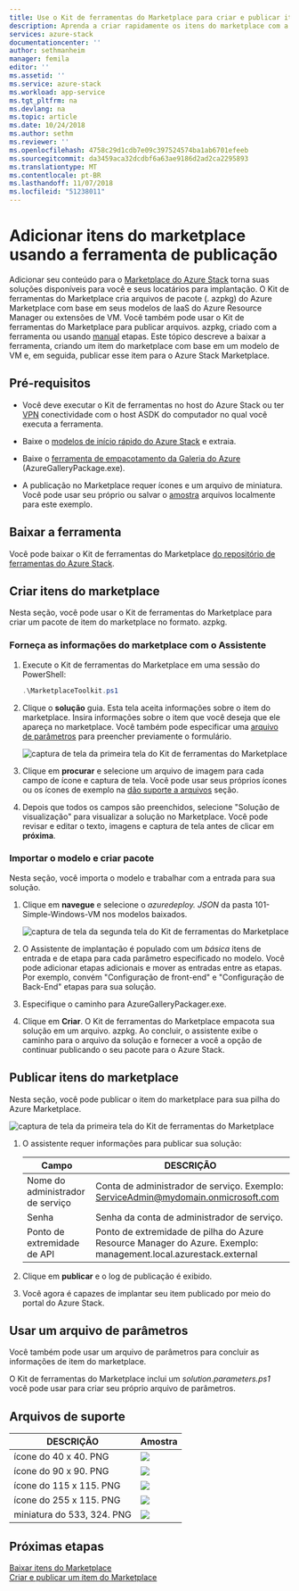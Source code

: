 ```yaml
---
title: Use o Kit de ferramentas do Marketplace para criar e publicar itens do marketplace | Microsoft Docs
description: Aprenda a criar rapidamente os itens do marketplace com a publicação do Kit de ferramentas
services: azure-stack
documentationcenter: ''
author: sethmanheim
manager: femila
editor: ''
ms.assetid: ''
ms.service: azure-stack
ms.workload: app-service
ms.tgt_pltfrm: na
ms.devlang: na
ms.topic: article
ms.date: 10/24/2018
ms.author: sethm
ms.reviewer: ''
ms.openlocfilehash: 4758c29d1cdb7e09c397524574ba1ab6701efeeb
ms.sourcegitcommit: da3459aca32dcdbf6a63ae9186d2ad2ca2295893
ms.translationtype: MT
ms.contentlocale: pt-BR
ms.lasthandoff: 11/07/2018
ms.locfileid: "51238011"
---
```

#  <a name="add-marketplace-items-using-publishing-tool"></a>Adicionar itens do marketplace usando a ferramenta de publicação

Adicionar seu conteúdo para o [Marketplace do Azure Stack](azure-stack-marketplace.md) torna suas soluções disponíveis para você e seus locatários para implantação. O Kit de ferramentas do Marketplace cria arquivos de pacote (. azpkg) do Azure Marketplace com base em seus modelos de IaaS do Azure Resource Manager ou extensões de VM. Você também pode usar o Kit de ferramentas do Marketplace para publicar arquivos. azpkg, criado com a ferramenta ou usando [manual](azure-stack-create-and-publish-marketplace-item.md) etapas. Este tópico descreve a baixar a ferramenta, criando um item do marketplace com base em um modelo de VM e, em seguida, publicar esse item para o Azure Stack Marketplace.     

## <a name="prerequisites"></a>Pré-requisitos

 - Você deve executar o Kit de ferramentas no host do Azure Stack ou ter [VPN](.\asdk\asdk-connect.md#connect-with-vpn) conectividade com o host ASDK do computador no qual você executa a ferramenta.

 - Baixe o [modelos de início rápido do Azure Stack](https://github.com/Azure/AzureStack-QuickStart-Templates/archive/master.zip) e extraia.

 - Baixe o [ferramenta de empacotamento da Galeria do Azure](https://aka.ms/azurestackmarketplaceitem) (AzureGalleryPackage.exe). 

 - A publicação no Marketplace requer ícones e um arquivo de miniatura. Você pode usar seu próprio ou salvar o [amostra](azure-stack-marketplace-publisher.md#support-files) arquivos localmente para este exemplo.

## <a name="download-the-tool"></a>Baixar a ferramenta

Você pode baixar o Kit de ferramentas do Marketplace [do repositório de ferramentas do Azure Stack](azure-stack-powershell-download.md).

##  <a name="create-marketplace-items"></a>Criar itens do marketplace

Nesta seção, você pode usar o Kit de ferramentas do Marketplace para criar um pacote de item do marketplace no formato. azpkg.  

### <a name="provide-marketplace-information-with-wizard"></a>Forneça as informações do marketplace com o Assistente

1. Execute o Kit de ferramentas do Marketplace em uma sessão do PowerShell:
   ```PowerShell
   .\MarketplaceToolkit.ps1
   ```

2. Clique o **solução** guia. Esta tela aceita informações sobre o item do marketplace. Insira informações sobre o item que você deseja que ele apareça no marketplace. Você também pode especificar uma [arquivo de parâmetros](azure-stack-marketplace-publisher.md#use-a-parameters-file) para preencher previamente o formulário.  
    
    ![captura de tela da primeira tela do Kit de ferramentas do Marketplace](./media/azure-stack-marketplace-publisher/image7.png)
3. Clique em **procurar** e selecione um arquivo de imagem para cada campo de ícone e captura de tela. Você pode usar seus próprios ícones ou os ícones de exemplo na [dão suporte a arquivos](azure-stack-marketplace-publisher.md#support-files) seção.
4. Depois que todos os campos são preenchidos, selecione "Solução de visualização" para visualizar a solução no Marketplace. Você pode revisar e editar o texto, imagens e captura de tela antes de clicar em **próxima**.  

### <a name="import-template-and-create-package"></a>Importar o modelo e criar pacote

Nesta seção, você importa o modelo e trabalhar com a entrada para sua solução.

1.  Clique em **navegue** e selecione o *azuredeploy. JSON* da pasta 101-Simple-Windows-VM nos modelos baixados.

    ![captura de tela da segunda tela do Kit de ferramentas do Marketplace](./media/azure-stack-marketplace-publisher/image8.png)
2.  O Assistente de implantação é populado com um *básica* itens de entrada e de etapa para cada parâmetro especificado no modelo. Você pode adicionar etapas adicionais e mover as entradas entre as etapas. Por exemplo, convém "Configuração de front-end" e "Configuração de Back-End" etapas para sua solução.
3.  Especifique o caminho para AzureGalleryPackager.exe.  
4.  Clique em **Criar**. O Kit de ferramentas do Marketplace empacota sua solução em um arquivo. azpkg. Ao concluir, o assistente exibe o caminho para o arquivo da solução e fornecer a você a opção de continuar publicando o seu pacote para o Azure Stack.

## <a name="publish-marketplace-items"></a>Publicar itens do marketplace

Nesta seção, você pode publicar o item do marketplace para sua pilha do Azure Marketplace.

![captura de tela da primeira tela do Kit de ferramentas do Marketplace](./media/azure-stack-marketplace-publisher/image9.png)

1.  O assistente requer informações para publicar sua solução:
    
    |Campo|DESCRIÇÃO|
    |-----|-----|
    | Nome do administrador de serviço | Conta de administrador de serviço.  Exemplo: ServiceAdmin@mydomain.onmicrosoft.com |
    | Senha | Senha da conta de administrador de serviço. |
    | Ponto de extremidade de API | Ponto de extremidade de pilha do Azure Resource Manager do Azure. Exemplo: management.local.azurestack.external |
2.  Clique em **publicar** e o log de publicação é exibido.
3.  Você agora é capazes de implantar seu item publicado por meio do portal do Azure Stack.

## <a name="use-a-parameters-file"></a>Usar um arquivo de parâmetros

Você também pode usar um arquivo de parâmetros para concluir as informações de item do marketplace.  

O Kit de ferramentas do Marketplace inclui um *solution.parameters.ps1* você pode usar para criar seu próprio arquivo de parâmetros.

## <a name="support-files"></a>Arquivos de suporte

| DESCRIÇÃO | Amostra |
| ----- | ----- |
| ícone do 40 x 40. PNG | ![](./media/azure-stack-marketplace-publisher/image1.png) |
| ícone do 90 x 90. PNG | ![](./media/azure-stack-marketplace-publisher/image2.png) |
| ícone do 115 x 115. PNG | ![](./media/azure-stack-marketplace-publisher/image3.png) |
| ícone do 255 x 115. PNG | ![](./media/azure-stack-marketplace-publisher/image4.png) |
| miniatura do 533, 324. PNG | ![](./media/azure-stack-marketplace-publisher/image5.png) |

## <a name="next-steps"></a>Próximas etapas

[Baixar itens do Marketplace](azure-stack-download-azure-marketplace-item.md)  
[Criar e publicar um item do Marketplace](azure-stack-create-and-publish-marketplace-item.md)